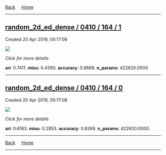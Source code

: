 
[Back](..)&nbsp;&nbsp;&nbsp;&nbsp;&nbsp;[Home](https://leapmanlab.github.io/snapshots)

---

<div class="summary"><a href="1"><h2>random_2d_ed_dense / 0410 / 164 / 1</h2></a><p>Created 20 Apr 2019, 00:17:08
</p><a href="1"><img src="1/media/summary.png" align="center"></a><p>
<i>Click for more details</i>
</p></div>

**ari**: 0.7411. **miou**: 0.4390. **accuracy**: 0.8868. **n_params**: 422620.0000. 

---

<div class="summary"><a href="0"><h2>random_2d_ed_dense / 0410 / 164 / 0</h2></a><p>Created 20 Apr 2019, 00:17:08
</p><a href="0"><img src="0/media/summary.png" align="center"></a><p>
<i>Click for more details</i>
</p></div>

**ari**: 0.6163. **miou**: 0.2853. **accuracy**: 0.8268. **n_params**: 422620.0000. 

---

[Back](..)&nbsp;&nbsp;&nbsp;&nbsp;&nbsp;[Home](https://leapmanlab.github.io/snapshots)

---